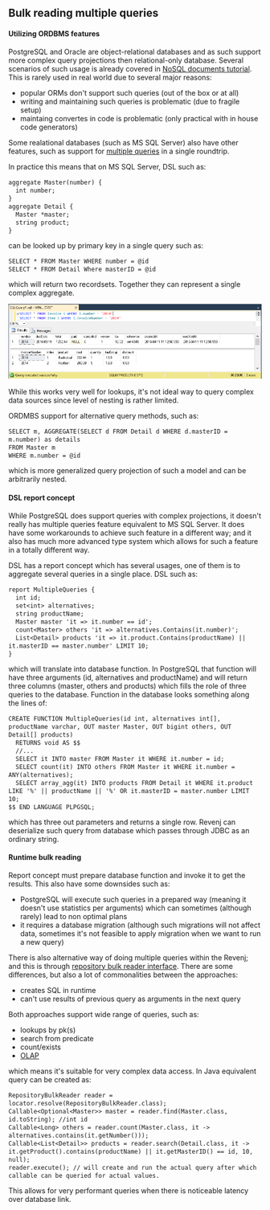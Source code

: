## Bulk reading multiple queries

#### Utilizing ORDBMS features

PostgreSQL and Oracle are object-relational databases and as such support more complex query projections then relational-only database.
Several scenarios of such usage is already covered in [NoSQL documents tutorial](revenj-tutorial-nosql-documents.md).
This is rarely used in real world due to several major reasons:

 * popular ORMs don't support such queries (out of the box or at all)
 * writing and maintaining such queries is problematic (due to fragile setup)
 * maintaing convertes in code is problematic (only practical with in house code generators)

Some realational databases (such as MS SQL Server) also have other features, such as support for [multiple queries](https://msdn.microsoft.com/en-us/library/ms378758(v=sql.110).aspx) in a single roundtrip.

In practice this means that on MS SQL Server, DSL such as:

    aggregate Master(number) {
      int number;
    }
    aggregate Detail {
      Master *master;
      string product; 
    }

can be looked up by primary key in a single query such as:

    SELECT * FROM Master WHERE number = @id
    SELECT * FROM Detail Where masterID = @id

which will return two recordsets. Together they can represent a single complex aggregate.

![MS SQL Server multiple statements](pictures/mssql-multi-query.png)

While this works very well for lookups, it's not ideal way to query complex data sources since level of nesting is rather limited.

ORDMBS support for alternative query methods, such as:

    SELECT m, AGGREGATE(SELECT d FROM Detail d WHERE d.masterID = m.number) as details
    FROM Master m
    WHERE m.number = @id

which is more generalized query projection of such a model and can be arbitrarily nested.

#### DSL report concept

While PostgreSQL does support queries with complex projections, it doesn't really has multiple queries feature equivalent to MS SQL Server.
It does have some workarounds to achieve such feature in a different way; and it also has much more advanced type system which allows for such a feature in a totally different way.

DSL has a report concept which has several usages, one of them is to aggregate several queries in a single place. DSL such as:

    report MultipleQueries {
      int id;
      set<int> alternatives;
      string productName;
      Master master 'it => it.number == id';
	  count<Master> others 'it => alternatives.Contains(it.number)';
	  List<Detail> products 'it => it.product.Contains(productName) || it.masterID == master.number' LIMIT 10;
    }

which will translate into database function. 
In PostgreSQL that function will have three arguments (id, alternatives and productName) and will return three columns (master, others and products) which fills the role of three queries to the database.
Function in the database looks something along the lines of:

    CREATE FUNCTION MultipleQueries(id int, alternatives int[], productName varchar, OUT master Master, OUT bigint others, OUT Detail[] products)
      RETURNS void AS $$
      //...
      SELECT it INTO master FROM Master it WHERE it.number = id;
      SELECT count(it) INTO others FROM Master it WHERE it.number = ANY(alternatives);
      SELECT array_agg(it) INTO products FROM Detail it WHERE it.product LIKE '%' || productName || '%' OR it.masterID = master.number LIMIT 10;
    $$ END LANGUAGE PLPGSQL;

which has three out parameters and returns a single row. 
Revenj can deserialize such query from database which passes through JDBC as an ordinary string.

#### Runtime bulk reading

Report concept must prepare database function and invoke it to get the results. 
This also have some downsides such as:

 * PostgreSQL will execute such queries in a prepared way (meaning it doesn't use statistics per arguments) which can sometimes (although rarely) lead to non optimal plans
 * it requires a database migration (although such migrations will not affect data, sometimes it's not feasible to apply migration when we want to run a new query)

There is also alternative way of doing multiple queries within the Revenj; and this is through [repository bulk reader interface](https://github.com/ngs-doo/revenj/blob/master/java/revenj-core/src/main/java/org/revenj/patterns/RepositoryBulkReader.java).
There are some differences, but also a lot of commonalities between the approaches:

 * creates SQL in runtime
 * can't use results of previous query as arguments in the next query

Both approaches support wide range of queries, such as:

 * lookups by pk(s)
 * search from predicate
 * count/exists
 * [OLAP](revenj-tutorial-olap-basics.md)

which means it's suitable for very complex data access.
In Java equivalent query can be created as:

    RepositoryBulkReader reader = locator.resolve(RepositoryBulkReader.class);
    Callable<Optional<Master>> master = reader.find(Master.class, id.toString); //int id
	Callable<Long> others = reader.count(Master.class, it -> alternatives.contains(it.getNumber()));
	Callable<List<Detail>> products = reader.search(Detail.class, it -> it.getProduct().contains(productName) || it.getMasterID() == id, 10, null);
	reader.execute(); // will create and run the actual query after which callable can be queried for actual values.

This allows for very performant queries when there is noticeable latency over database link.
